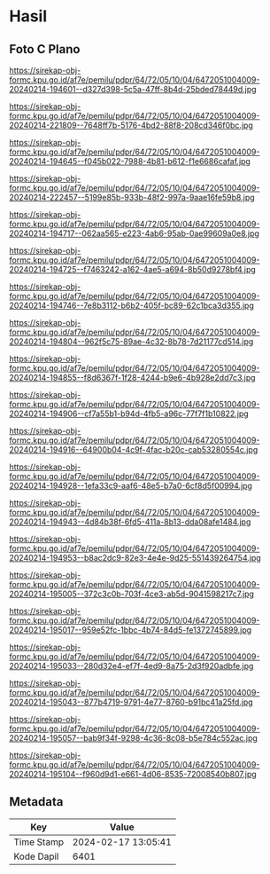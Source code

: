 # Hasil

## Foto C Plano

https://sirekap-obj-formc.kpu.go.id/af7e/pemilu/pdpr/64/72/05/10/04/6472051004009-20240214-194601--d327d398-5c5a-47ff-8b4d-25bded78449d.jpg

https://sirekap-obj-formc.kpu.go.id/af7e/pemilu/pdpr/64/72/05/10/04/6472051004009-20240214-221809--7648ff7b-5176-4bd2-88f8-208cd346f0bc.jpg

https://sirekap-obj-formc.kpu.go.id/af7e/pemilu/pdpr/64/72/05/10/04/6472051004009-20240214-194645--f045b022-7988-4b81-b612-f1e6686cafaf.jpg

https://sirekap-obj-formc.kpu.go.id/af7e/pemilu/pdpr/64/72/05/10/04/6472051004009-20240214-222457--5199e85b-933b-48f2-997a-9aae16fe59b8.jpg

https://sirekap-obj-formc.kpu.go.id/af7e/pemilu/pdpr/64/72/05/10/04/6472051004009-20240214-194717--062aa565-e223-4ab6-95ab-0ae99609a0e8.jpg

https://sirekap-obj-formc.kpu.go.id/af7e/pemilu/pdpr/64/72/05/10/04/6472051004009-20240214-194725--f7463242-a162-4ae5-a694-8b50d9278bf4.jpg

https://sirekap-obj-formc.kpu.go.id/af7e/pemilu/pdpr/64/72/05/10/04/6472051004009-20240214-194746--7e8b3112-b6b2-405f-bc89-62c1bca3d355.jpg

https://sirekap-obj-formc.kpu.go.id/af7e/pemilu/pdpr/64/72/05/10/04/6472051004009-20240214-194804--962f5c75-89ae-4c32-8b78-7d21177cd514.jpg

https://sirekap-obj-formc.kpu.go.id/af7e/pemilu/pdpr/64/72/05/10/04/6472051004009-20240214-194855--f8d6367f-1f28-4244-b9e6-4b928e2dd7c3.jpg

https://sirekap-obj-formc.kpu.go.id/af7e/pemilu/pdpr/64/72/05/10/04/6472051004009-20240214-194906--cf7a55b1-b94d-4fb5-a96c-77f7f1b10822.jpg

https://sirekap-obj-formc.kpu.go.id/af7e/pemilu/pdpr/64/72/05/10/04/6472051004009-20240214-194916--64900b04-4c9f-4fac-b20c-cab53280554c.jpg

https://sirekap-obj-formc.kpu.go.id/af7e/pemilu/pdpr/64/72/05/10/04/6472051004009-20240214-194928--1efa33c9-aaf6-48e5-b7a0-6cf8d5f00994.jpg

https://sirekap-obj-formc.kpu.go.id/af7e/pemilu/pdpr/64/72/05/10/04/6472051004009-20240214-194943--4d84b38f-6fd5-411a-8b13-dda08afe1484.jpg

https://sirekap-obj-formc.kpu.go.id/af7e/pemilu/pdpr/64/72/05/10/04/6472051004009-20240214-194953--b8ac2dc9-82e3-4e4e-9d25-551439264754.jpg

https://sirekap-obj-formc.kpu.go.id/af7e/pemilu/pdpr/64/72/05/10/04/6472051004009-20240214-195005--372c3c0b-703f-4ce3-ab5d-9041598217c7.jpg

https://sirekap-obj-formc.kpu.go.id/af7e/pemilu/pdpr/64/72/05/10/04/6472051004009-20240214-195017--959e52fc-1bbc-4b74-84d5-fe1372745899.jpg

https://sirekap-obj-formc.kpu.go.id/af7e/pemilu/pdpr/64/72/05/10/04/6472051004009-20240214-195033--280d32e4-ef7f-4ed9-8a75-2d3f920adbfe.jpg

https://sirekap-obj-formc.kpu.go.id/af7e/pemilu/pdpr/64/72/05/10/04/6472051004009-20240214-195043--877b4719-9791-4e77-8760-b91bc41a25fd.jpg

https://sirekap-obj-formc.kpu.go.id/af7e/pemilu/pdpr/64/72/05/10/04/6472051004009-20240214-195057--bab9f34f-9298-4c36-8c08-b5e784c552ac.jpg

https://sirekap-obj-formc.kpu.go.id/af7e/pemilu/pdpr/64/72/05/10/04/6472051004009-20240214-195104--f960d9d1-e661-4d06-8535-72008540b807.jpg


## Metadata

| Key        | Value               |
| ---------- | ------------------- |
| Time Stamp | 2024-02-17 13:05:41 |
| Kode Dapil | 6401                |



